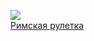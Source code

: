 ![](/books/sf_history/Игорь%20Чубаха/Римская%20рулетка.jpg)  
[Римская рулетка](/books/sf_history/Игорь%20Чубаха/Римская%20рулетка)